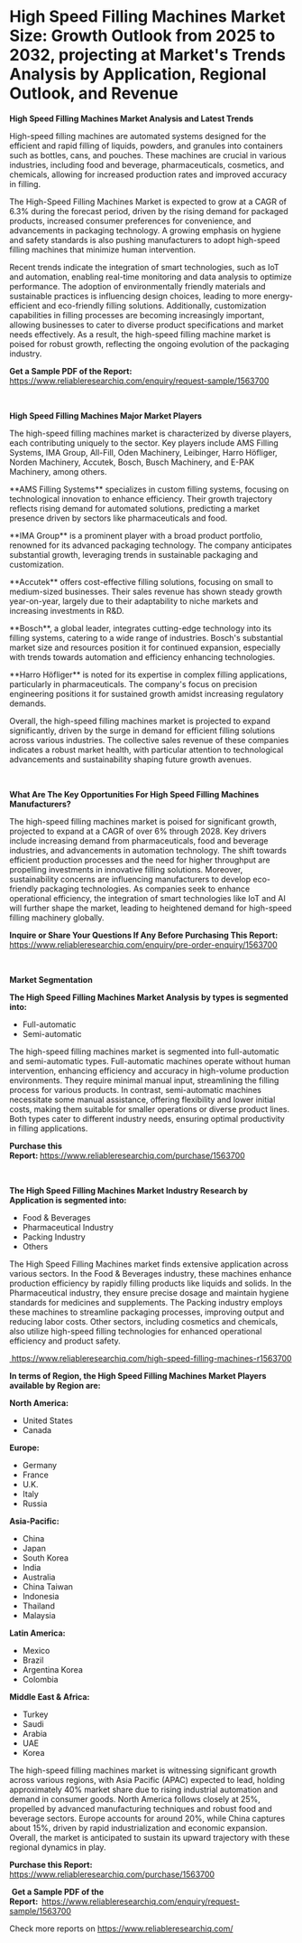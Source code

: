 <p><h1>High Speed Filling Machines Market Size: Growth Outlook from 2025 to 2032, projecting at Market's Trends Analysis by Application, Regional Outlook, and Revenue</h1></p><p><strong>High Speed Filling Machines Market Analysis and Latest Trends</strong></p>
<p><p>High-speed filling machines are automated systems designed for the efficient and rapid filling of liquids, powders, and granules into containers such as bottles, cans, and pouches. These machines are crucial in various industries, including food and beverage, pharmaceuticals, cosmetics, and chemicals, allowing for increased production rates and improved accuracy in filling.</p><p>The High-Speed Filling Machines Market is expected to grow at a CAGR of 6.3% during the forecast period, driven by the rising demand for packaged products, increased consumer preferences for convenience, and advancements in packaging technology. A growing emphasis on hygiene and safety standards is also pushing manufacturers to adopt high-speed filling machines that minimize human intervention. </p><p>Recent trends indicate the integration of smart technologies, such as IoT and automation, enabling real-time monitoring and data analysis to optimize performance. The adoption of environmentally friendly materials and sustainable practices is influencing design choices, leading to more energy-efficient and eco-friendly filling solutions. Additionally, customization capabilities in filling processes are becoming increasingly important, allowing businesses to cater to diverse product specifications and market needs effectively. As a result, the high-speed filling machine market is poised for robust growth, reflecting the ongoing evolution of the packaging industry.</p></p>
<p><strong>Get a Sample PDF of the Report:&nbsp;</strong> <a href="https://www.reliableresearchiq.com/enquiry/request-sample/1563700?utm_campaign=2257&utm_medium=2&utm_source=Github&utm_content=ia&utm_term=22022025&utm_id=high-speed-filling-machines">https://www.reliableresearchiq.com/enquiry/request-sample/1563700</a></p>
<p>&nbsp;</p>
<p><strong>High Speed Filling Machines Major Market Players</strong></p>
<p><p>The high-speed filling machines market is characterized by diverse players, each contributing uniquely to the sector. Key players include AMS Filling Systems, IMA Group, All-Fill, Oden Machinery, Leibinger, Harro Höfliger, Norden Machinery, Accutek, Bosch, Busch Machinery, and E-PAK Machinery, among others.</p><p>**AMS Filling Systems** specializes in custom filling systems, focusing on technological innovation to enhance efficiency. Their growth trajectory reflects rising demand for automated solutions, predicting a market presence driven by sectors like pharmaceuticals and food.</p><p>**IMA Group** is a prominent player with a broad product portfolio, renowned for its advanced packaging technology. The company anticipates substantial growth, leveraging trends in sustainable packaging and customization.</p><p>**Accutek** offers cost-effective filling solutions, focusing on small to medium-sized businesses. Their sales revenue has shown steady growth year-on-year, largely due to their adaptability to niche markets and increasing investments in R&D.</p><p>**Bosch**, a global leader, integrates cutting-edge technology into its filling systems, catering to a wide range of industries. Bosch's substantial market size and resources position it for continued expansion, especially with trends towards automation and efficiency enhancing technologies.</p><p>**Harro Höfliger** is noted for its expertise in complex filling applications, particularly in pharmaceuticals. The company's focus on precision engineering positions it for sustained growth amidst increasing regulatory demands.</p><p>Overall, the high-speed filling machines market is projected to expand significantly, driven by the surge in demand for efficient filling solutions across various industries. The collective sales revenue of these companies indicates a robust market health, with particular attention to technological advancements and sustainability shaping future growth avenues.</p></p>
<p>&nbsp;</p>
<p><strong>What Are The Key Opportunities For High Speed Filling Machines Manufacturers?</strong></p>
<p><p>The high-speed filling machines market is poised for significant growth, projected to expand at a CAGR of over 6% through 2028. Key drivers include increasing demand from pharmaceuticals, food and beverage industries, and advancements in automation technology. The shift towards efficient production processes and the need for higher throughput are propelling investments in innovative filling solutions. Moreover, sustainability concerns are influencing manufacturers to develop eco-friendly packaging technologies. As companies seek to enhance operational efficiency, the integration of smart technologies like IoT and AI will further shape the market, leading to heightened demand for high-speed filling machinery globally.</p></p>
<p><strong>Inquire or Share Your Questions If Any Before Purchasing This Report:</strong> <a href="https://www.reliableresearchiq.com/enquiry/pre-order-enquiry/1563700?utm_campaign=2257&utm_medium=2&utm_source=Github&utm_content=ia&utm_term=22022025&utm_id=high-speed-filling-machines">https://www.reliableresearchiq.com/enquiry/pre-order-enquiry/1563700</a></p>
<p>&nbsp;</p>
<p><strong>Market Segmentation</strong></p>
<p><strong>The High Speed Filling Machines Market Analysis by types is segmented into:</strong></p>
<p><ul><li>Full-automatic</li><li>Semi-automatic</li></ul></p>
<p><p>The high-speed filling machines market is segmented into full-automatic and semi-automatic types. Full-automatic machines operate without human intervention, enhancing efficiency and accuracy in high-volume production environments. They require minimal manual input, streamlining the filling process for various products. In contrast, semi-automatic machines necessitate some manual assistance, offering flexibility and lower initial costs, making them suitable for smaller operations or diverse product lines. Both types cater to different industry needs, ensuring optimal productivity in filling applications.</p></p>
<p><strong>Purchase this Report:&nbsp;</strong><a href="https://www.reliableresearchiq.com/purchase/1563700?utm_campaign=2257&utm_medium=2&utm_source=Github&utm_content=ia&utm_term=22022025&utm_id=high-speed-filling-machines">https://www.reliableresearchiq.com/purchase/1563700</a></p>
<p>&nbsp;</p>
<p><strong>The High Speed Filling Machines Market Industry Research by Application is segmented into:</strong></p>
<p><ul><li>Food & Beverages</li><li>Pharmaceutical Industry</li><li>Packing Industry</li><li>Others</li></ul></p>
<p><p>The High Speed Filling Machines market finds extensive application across various sectors. In the Food & Beverages industry, these machines enhance production efficiency by rapidly filling products like liquids and solids. In the Pharmaceutical industry, they ensure precise dosage and maintain hygiene standards for medicines and supplements. The Packing industry employs these machines to streamline packaging processes, improving output and reducing labor costs. Other sectors, including cosmetics and chemicals, also utilize high-speed filling technologies for enhanced operational efficiency and product safety.</p></p>
<p><a href="https://www.reliableresearchiq.com/high-speed-filling-machines-r1563700?utm_campaign=2257&utm_medium=2&utm_source=Github&utm_content=ia&utm_term=22022025&utm_id=high-speed-filling-machines">&nbsp;https://www.reliableresearchiq.com/high-speed-filling-machines-r1563700</a></p>
<p><strong>In terms of Region, the High Speed Filling Machines Market Players available by Region are:</strong></p>
<p>
    <p> <strong> North America: </strong>
        <ul>
            <li>United States</li>
            <li>Canada</li>
        </ul>
        </p> 
    <p> <strong> Europe: </strong>
        <ul>
            <li>Germany</li>
            <li>France</li>
            <li>U.K.</li>
            <li>Italy</li>
            <li>Russia</li>
        </ul>
        </p> 
    <p> <strong> Asia-Pacific: </strong>
        <ul>
            <li>China</li>
            <li>Japan</li>
            <li>South Korea</li>
            <li>India</li>
            <li>Australia</li>
            <li>China Taiwan</li>
            <li>Indonesia</li>
            <li>Thailand</li>
            <li>Malaysia</li>
        </ul>
        </p> 
    <p> <strong> Latin America: </strong>
        <ul>
            <li>Mexico</li>
            <li>Brazil</li>
            <li>Argentina Korea</li>
            <li>Colombia</li>
        </ul>
        </p> 
    <p> <strong> Middle East & Africa: </strong>
        <ul>
            <li>Turkey</li>
            <li>Saudi</li>
            <li>Arabia</li>
            <li>UAE</li>
            <li>Korea</li>
        </ul>
    </p>
    </p>
<p><p>The high-speed filling machines market is witnessing significant growth across various regions, with Asia Pacific (APAC) expected to lead, holding approximately 40% market share due to rising industrial automation and demand in consumer goods. North America follows closely at 25%, propelled by advanced manufacturing techniques and robust food and beverage sectors. Europe accounts for around 20%, while China captures about 15%, driven by rapid industrialization and economic expansion. Overall, the market is anticipated to sustain its upward trajectory with these regional dynamics in play.</p></p>
<p><strong>Purchase this Report: </strong><a href="https://www.reliableresearchiq.com/purchase/1563700?utm_campaign=2257&utm_medium=2&utm_source=Github&utm_content=ia&utm_term=22022025&utm_id=high-speed-filling-machines">https://www.reliableresearchiq.com/purchase/1563700</a></p>
<p>&nbsp;<strong>Get a Sample PDF of the Report:&nbsp;&nbsp;</strong><a href="https://www.reliableresearchiq.com/enquiry/request-sample/1563700?utm_campaign=2257&utm_medium=2&utm_source=Github&utm_content=ia&utm_term=22022025&utm_id=high-speed-filling-machines">https://www.reliableresearchiq.com/enquiry/request-sample/1563700</a></p>
<p><strong></strong></p>
<p>Check more reports on <a href="https://www.reliableresearchiq.com/?utm_campaign=2257&utm_medium=2&utm_source=Github&utm_content=ia&utm_term=22022025&utm_id=high-speed-filling-machines">https://www.reliableresearchiq.com/</a></p>